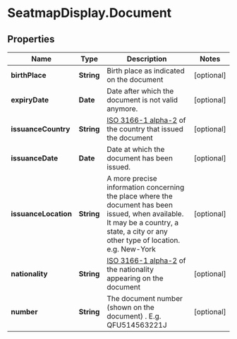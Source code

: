 # SeatmapDisplay.Document

## Properties

Name | Type | Description | Notes
------------ | ------------- | ------------- | -------------
**birthPlace** | **String** | Birth place as indicated on the document | [optional] 
**expiryDate** | **Date** | Date after which the document is not valid anymore. | [optional] 
**issuanceCountry** | **String** | [ISO 3166-1 alpha-2](https://en.wikipedia.org/wiki/ISO_3166-1_alpha-2) of the country that issued the document | [optional] 
**issuanceDate** | **Date** | Date at which the document has been issued. | [optional] 
**issuanceLocation** | **String** | A more precise information concerning the place where the document has been issued, when available. It may be a country, a state, a city or any other type of location. e.g. New-York | [optional] 
**nationality** | **String** | [ISO 3166-1 alpha-2](https://en.wikipedia.org/wiki/ISO_3166-1_alpha-2) of the nationality appearing on the document | [optional] 
**number** | **String** | The document number (shown on the document) . E.g. QFU514563221J | [optional] 


